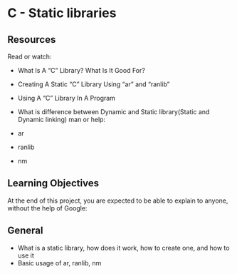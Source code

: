 # C - Static libraries

## Resources
Read or watch:

* What Is A “C” Library? What Is It Good For?
* Creating A Static “C” Library Using “ar” and “ranlib”
* Using A “C” Library In A Program
* What is difference between Dynamic and Static library(Static and Dynamic linking)
man or help:

* ar
* ranlib
* nm
## Learning Objectives
At the end of this project, you are expected to be able to explain to anyone, without the help of Google:

## General
* What is a static library, how does it work, how to create one, and how to use it
* Basic usage of ar, ranlib, nm
